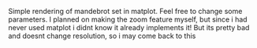 Simple rendering of mandebrot set in matplot. Feel free to change some parameters. I planned on making the zoom feature myself, but since i had never used matplot i didnt know it already implements it! 
But its pretty bad and doesnt change resolution, so i may come back to this
